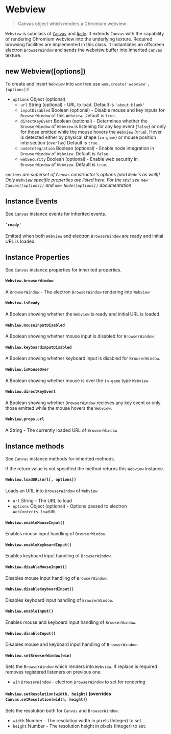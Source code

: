 # Webview

> Canvas object which renders a Chromium webview.

`Webview` is subclass of [`Canvas`](canvas.md) and [`Node`](node.md). It extends `Canvas` with the capability of rendering Chromium webview into the underlying texture. Required browsing facilities are implemented in this class. It instantiates an offscreen electron `BrowserWindow` and sends the webview buffer into inherited `Canvas` texture.

## new Webview([options])
To create and insert `Webview` into `wom` tree use `wom.create('webview', [options])`!
* `options` Object (optional)
  * `url` String (optional) - URL to load. Default is `'about:blank'`
  * `inputDisabled` Boolean (optional) - Disable mouse and key inputs for `BrowserWindow` of this `Webview`. Default is `true`.
  * `directKeyEvent` Boolean (optional) - Determines whether the `BrowserWindow` of `Webview` is listening for any key event (`false`) or only for those emitted while the mouse hovers the `Webview` (`true`). Hover is detected either by physical shape (`in-game`) or mouse position intersection (`overlay`) Default is `true`.
  * `nodeIntegration` Boolean (optional) - Enable node integration in `BrowserWindow` of `Webview`. Default is `false`.
  * `webSecurity` Boolean (optional) - Enable web security in `BrowserWindow` of `Webview`. Default is `true`.

_`options` are superset of `Canvas` constructor's options (and `Node`'s as well)! Only `Webview` specific properties are listed here. For the rest see `new Canvas([options])` and `new Node([options])` documentation_

## Instance Events
See `Canvas` instance events for inherited events.

#### `'ready'`
Emitted when both `Webview` and electron `BrowserWindow` are ready and initial URL is loaded.

## Instance Properties
See `Canvas` instance properties for inherited properties.

#### `Webview.browserWindow`
A `BrowserWindow` - The electron `BrowserWindow` rendering into `Webview`

#### `Webview.isReady`
A Boolean showing whether the `Webview` is ready and initial URL is loaded.

#### `Webview.mouseInputDisabled`
A Boolean showing whether mouse input is disabled for `BrowserWindow`.

#### `Webview.keyboardInputDisabled`
A Boolean showing whether keyboard input is disabled for `BrowserWindow`.

#### `Webview.isMouseOver`
A Boolean showing whether mouse is over the `in-game` type `Webview`.

#### `Webview.directKeyEvent`
A Boolean showing whether `BrowserWindow` recieves any key event or only those emitted while the mouse hovers the `Webview`.

#### `Webview.props.url`
A String - The currently loaded URL of `BrowserWindow`

## Instance methods
See `Canvas` instance methods for inherited methods.

If the return value is not specified the method returns this `Webview` instance.

#### `Webview.loadURL(url[, options])`
Loads an URL into `BrowserWindow` of `Webview`
* `url` String - The URL to load
* `options` Object (optional) - Options passed to electron `WebContents.loadURL`

#### `Webview.enableMouseInput()`
Enables mouse input handling of `BrowserWindow`.

#### `Webview.enableKeyboardInput()`
Enables keyboard input handling of `BrowserWindow`.

#### `Webview.disableMouseInput()`
Disables mouse input handling of `BrowserWindow`.

#### `Webview.disableKeyboardInput()`
Disables keyboard input handling of `BrowserWindow`.

#### `Webview.enableInput()`
Enables mouse and keyboard input handling of `BrowserWindow`.

#### `Webview.disableInput()`
Disables mouse and keyboard input handling of `BrowserWindow`.

#### `Webview.setBrowserWindow(win)`
Sets the `BrowserWindow` which renders into `Webview`. If replace is required removes registered listeners on previous one.
* `win` `BrowserWindow` - electron `BrowserWindow` to set for rendering

#### `Webview.setResolution(width, height)` (overrides `Canvas.setResolution(width, height)`)
Sets the resolution both for `Canvas` and `BrowserWindow`.
* `width` Number - The resolution width in pixels (Integer) to set.
* `height` Number - The resolution height in pixels (Integer) to set.